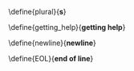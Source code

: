 \define{plural}{<wbr>__s__}

\define{getting_help}{__getting help__}

\define{newline}{__newline__}

\define{EOL}{__end of line__}
